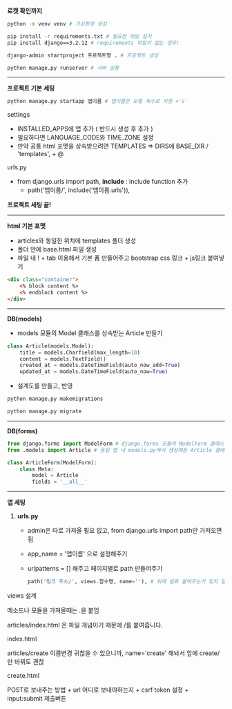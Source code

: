 __로켓 확인까지__

```bash
python -m venv venv # 가상환경 생성
```

```bash
pip install -r requirements.txt # 필요한 파일 설치
pip install django==3.2.12 # requirements 파일이 없는 경우!
```

```bash
django-admin startproject 프로젝트명 . # 프로젝트 생성
```

```bash
python manage.py runserver # 서버 실행
```



--------------------------



__프로젝트 기본 세팅__

```bash
python manage.py startapp 앱이름 # 앱이름은 보통 복수로 지정 +'s'
```

settings

- INSTALLED_APPS에 앱 추가 ( 반드시 생성 후 추가 )
- 필요하다면 LANGUAGE_CODE와 TIME_ZONE 설정
- 만약 공통 html 포맷을 상속받으려면 TEMPLATES => DIRS에 BASE_DIR / 'templates', + @

urls.py

- from django.urls import path, __include__ : include function 추가
  - path('앱이름/', include('앱이름.urls')),

__프로젝트 세팅 끝!__



-------------------



__html 기본 포맷__

- articles와 동일한 위치에 templates 폴더 생성
- 폴더 안에 base.html 파일 생성
- 파일 내 ! + tab 이용해서 기본 폼 만들어주고 bootstrap css 링크 + js링크 붙여넣기

```html
<div class="container">
    <% block content %>
    <% endblock content %>
</div>
```





-------------------



__DB(models)__

- models 모듈의 Model 클래스를 상속받는 Article 만들기

```python
class Article(models.Model):
    title = models.Charfield(max_length=10)
    content = models.TextField()
    created_at = models.DateTimeField(auto_now_add=True)
    updated_at = models.DateTimeField(auto_now=True)
```

- 설계도를 만들고, 반영

```bash
python manage.py makemigrations
```

```bash
python manage.py migrate
```





-------------------------



__DB(forms)__

```python
from django.forms import ModelForm # django.forms 모듈의 ModelForm 클래스 import
from .models import Article # 동일 앱 내 models.py에서 생성해둔 Article 클래스 import
```

```python
class ArticleForm(ModelForm):
    class Meta:
        model = Article
        fields = '__all__'
```







-------------------

__앱 세팅__

1. __urls.py__

   - admin은 따로 가져올 필요 없고, from django.urls import path만 가져오면 됨

   - app_name = '앱이름' 으로 설정해주기

   - urlpatterns = [] 해주고 페이지별로 path 만들어주기

     ```python
     path('링크 주소/', views.함수명, name=''), # 뒤에 쉼표 붙여주는거 잊지 말자
     ```





views 설계

메소드나 모듈을 가져올때는 .을 붙임

articles/index.html 은 파일 개념이기 때문에 /를 붙여줍니다.



index.html

articles/create 이름변경 귀찮을 수 있으니까, name='create' 해놔서 앞에 create/만 바꿔도 괜찮



create.html

POST로 보내주는 방법 + url 어디로 보내야하는지 + csrf token 설정 + input:submit 제출버튼

